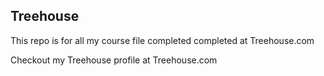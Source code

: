 ## Treehouse

This repo is for all my course file completed completed at Treehouse.com 

Checkout my Treehouse profile at Treehouse.com